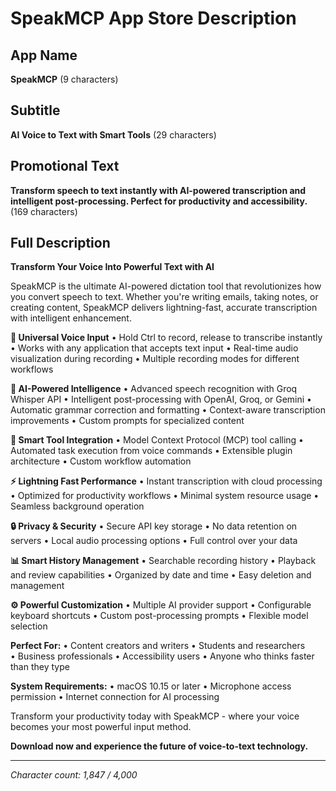 # SpeakMCP App Store Description

## App Name
**SpeakMCP** (9 characters)

## Subtitle  
**AI Voice to Text with Smart Tools** (29 characters)

## Promotional Text
**Transform speech to text instantly with AI-powered transcription and intelligent post-processing. Perfect for productivity and accessibility.** (169 characters)

## Full Description

**Transform Your Voice Into Powerful Text with AI**

SpeakMCP is the ultimate AI-powered dictation tool that revolutionizes how you convert speech to text. Whether you're writing emails, taking notes, or creating content, SpeakMCP delivers lightning-fast, accurate transcription with intelligent enhancement.

**🎤 Universal Voice Input**
• Hold Ctrl to record, release to transcribe instantly
• Works with any application that accepts text input
• Real-time audio visualization during recording
• Multiple recording modes for different workflows

**🧠 AI-Powered Intelligence**
• Advanced speech recognition with Groq Whisper API
• Intelligent post-processing with OpenAI, Groq, or Gemini
• Automatic grammar correction and formatting
• Context-aware transcription improvements
• Custom prompts for specialized content

**🔧 Smart Tool Integration**
• Model Context Protocol (MCP) tool calling
• Automated task execution from voice commands
• Extensible plugin architecture
• Custom workflow automation

**⚡ Lightning Fast Performance**
• Instant transcription with cloud processing
• Optimized for productivity workflows
• Minimal system resource usage
• Seamless background operation

**🔒 Privacy & Security**
• Secure API key storage
• No data retention on servers
• Local audio processing options
• Full control over your data

**📊 Smart History Management**
• Searchable recording history
• Playback and review capabilities
• Organized by date and time
• Easy deletion and management

**⚙️ Powerful Customization**
• Multiple AI provider support
• Configurable keyboard shortcuts
• Custom post-processing prompts
• Flexible model selection

**Perfect For:**
• Content creators and writers
• Students and researchers  
• Business professionals
• Accessibility users
• Anyone who thinks faster than they type

**System Requirements:**
• macOS 10.15 or later
• Microphone access permission
• Internet connection for AI processing

Transform your productivity today with SpeakMCP - where your voice becomes your most powerful input method.

**Download now and experience the future of voice-to-text technology.**

---
*Character count: 1,847 / 4,000*
